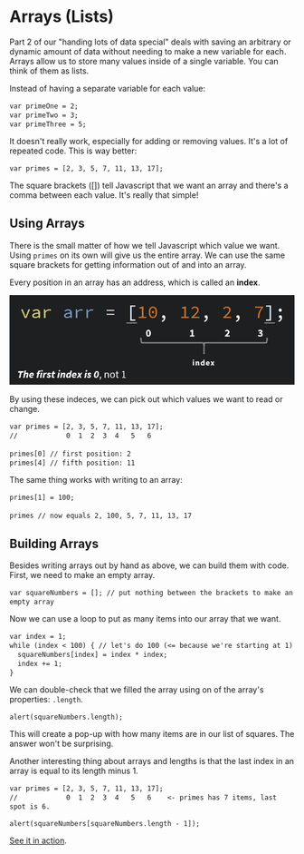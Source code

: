 # Arrays (Lists)

Part 2 of our "handing lots of data special" deals with saving an arbitrary or dynamic amount of data without needing to make a new variable for each. Arrays allow us to store many values inside of a single variable. You can think of them as lists.

Instead of having a separate variable for each value:

```JS
var primeOne = 2;
var primeTwo = 3;
var primeThree = 5;
```

It doesn't really work, especially for adding or removing values. It's a lot of repeated code. This is way better:

```JS
var primes = [2, 3, 5, 7, 11, 13, 17];
```

The square brackets ([]) tell Javascript that we want an array and there's a comma between each value. It's really that simple!

## Using Arrays

There is the small matter of how we tell Javascript which value we want. Using `primes` on its own will give us the entire array. We can use the same square brackets for getting information out of and into an array.

Every position in an array has an address, which is called an **index**.

![indeces start at zero for the first value, count up for the rest](indeces.png)

By using these indeces, we can pick out which values we want to read or change.

```JS
var primes = [2, 3, 5, 7, 11, 13, 17];
//            0  1  2  3  4   5   6

primes[0] // first position: 2
primes[4] // fifth position: 11
```

The same thing works with writing to an array:

```JS
primes[1] = 100;

primes // now equals 2, 100, 5, 7, 11, 13, 17
```

## Building Arrays

Besides writing arrays out by hand as above, we can build them with code. First, we need to make an empty array.

```JS
var squareNumbers = []; // put nothing between the brackets to make an empty array
```

Now we can use a loop to put as many items into our array that we want.

```JS
var index = 1;
while (index < 100) { // let's do 100 (<= because we're starting at 1)
  squareNumbers[index] = index * index;
  index += 1;
}
```
We can double-check that we filled the array using on of the array's properties: `.length`.

```JS
alert(squareNumbers.length);
```

This will create a pop-up with how many items are in our list of squares. The answer won't be surprising.

Another interesting thing about arrays and lengths is that the last index in an array is equal to its length minus 1.

```JS
var primes = [2, 3, 5, 7, 11, 13, 17];
//            0  1  2  3  4   5   6    <- primes has 7 items, last spot is 6.
```

```JS
alert(squareNumbers[squareNumbers.length - 1]);
```

[See it in action](https://codepen.io/crhallberg/pen/LOqQaO?editors=0010).
